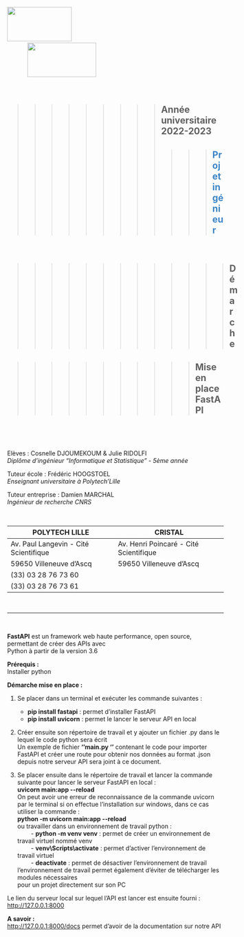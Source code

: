 
<img src="https://www.geipi-polytech.org/sites/default/files/styles/logos_page/public/logos/logo%20polytech%20lille.jpg?itok=ukjtAzhs" width="150" height="80" />   &nbsp; &nbsp; &nbsp; &nbsp;  &nbsp; &nbsp; &nbsp; &nbsp;  &nbsp; &nbsp; &nbsp; &nbsp;  &nbsp; &nbsp; &nbsp; &nbsp;  &nbsp; &nbsp; &nbsp; &nbsp;  &nbsp; &nbsp; &nbsp; &nbsp;  &nbsp; &nbsp; &nbsp; &nbsp;  &nbsp; &nbsp; &nbsp; &nbsp;  &nbsp; &nbsp; &nbsp; &nbsp;  &nbsp; &nbsp; &nbsp; &nbsp;  &nbsp; &nbsp; &nbsp; &nbsp;  &nbsp; &nbsp; &nbsp; &nbsp;  &nbsp; &nbsp;    <img src="https://atlas-sport.univ-lille.fr/atlas/photos/UL-WEB-2014.jpg" width="160" height="80" />

&nbsp; 

>  >   > >  >   > >  >   >  ## Année universitaire 2022-2023
> >  >   >   >    > >  >   > >  >   >  ## <span style="color: #3D85C6">Projet ingénieur </span>

&nbsp;

>  >   >   >    >  >   >    > >  >   > >   > ## Démarche 

>  >   >    >   >    > >   > >   > >  ## Mise en place FastAPI

&nbsp;

&nbsp;

 Elèves : Cosnelle DJOUMEKOUM & Julie RIDOLFI   
*Diplôme d’ingénieur “Informatique et Statistique” - 5ème année*  

Tuteur école : Frédéric HOOGSTOEL     
*Enseignant universitaire à Polytech’Lille*   

Tuteur entreprise : Damien MARCHAL     
*Ingénieur de recherche CNRS*   


&nbsp;

| POLYTECH LILLE                          |   CRISTAL                                 |
| -------------                           |      -------------                        |
| Av. Paul Langevin - Cité Scientifique   |  Av. Henri Poincaré - Cité Scientifique   |
| 59650 Villeneuve d’Ascq                 |  59650 Villeneuve d’Ascq                  |
| (33) 03 28 76 73 60                     |                                           |
| (33) 03 28 76 73 61                     |                                           |
   
&nbsp;

----

&nbsp;


**FastAPI** est un framework web haute performance, open source, permettant de créer des APIs avec    
Python à partir de la version 3.6          

**Prérequis :**          
Installer  python          

**Démarche mise en place :**         
1.	Se placer dans un terminal et exécuter les commande suivantes :    

    - **pip install fastapi** : permet d’installer FastAPI   
    - **pip install uvicorn** : permet le lancer le serveur API en local   

2.	Créer ensuite son répertoire de travail et y ajouter un fichier .py dans le lequel le code python sera écrit  
Un exemple de fichier  **‘’main.py ‘’** contenant le code pour importer FastAPI et créer une route pour  obtenir nos données au format .json  depuis notre serveur API sera joint à ce document.  

3.	Se placer ensuite dans le répertoire de travail et lancer la commande suivante pour lancer le serveur FastAPI en local :  
**uvicorn main:app --reload**      
       On peut avoir une erreur de reconnaissance de la commande uvicorn par le terminal si on                  effectue l’installation sur windows, dans ce cas utiliser la commande :  
              **python -m uvicorn main:app --reload**  
        ou travailler dans un environnement de travail python :         
              &nbsp; &nbsp; &nbsp; &nbsp; - **python -m venv venv** : permet de créer un environnement de travail virtuel nommé venv   
              &nbsp; &nbsp; &nbsp; &nbsp; - **venv\Scripts\activate** : permet d’activer l’environnement de travail virtuel   
              &nbsp; &nbsp; &nbsp; &nbsp; - **deactivate** :  permet de désactiver l’environnement de travail   
        l’environnement de travail permet également d’éviter de télécharger les modules nécessaires     
        pour un projet directement sur son PC   

Le lien du serveur local sur lequel l’API est lancer est ensuite fourni : http://127.0.0.1:8000   


**A savoir :**   
http://127.0.0.1:8000/docs permet d’avoir de la documentation sur notre API 

